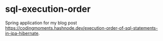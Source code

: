 # sql-execution-order

Spring application for my blog post https://codingmoments.hashnode.dev/execution-order-of-sql-statements-in-jpa-hibernate.
